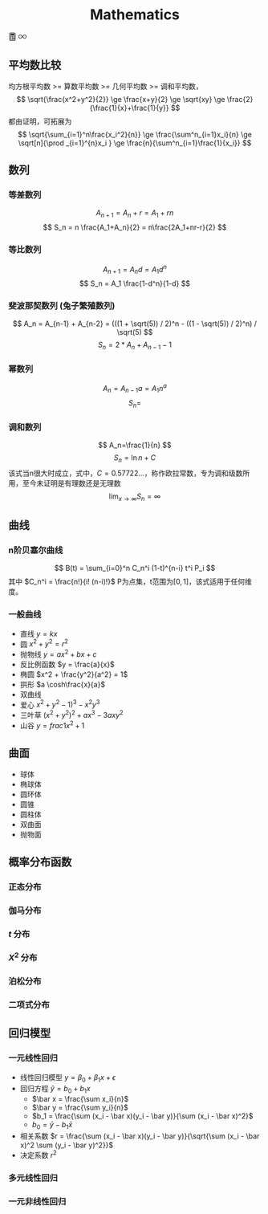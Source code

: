 <h1 style='text-align: center;'>Mathematics</h1>

<svg xmlns="http://www.w3.org/2000/svg" width="16" height="16" fill="currentColor" viewBox="0 0 16 16"><path d="M12 1a1 1 0 0 1 1 1v12a1 1 0 0 1-1 1H4a1 1 0 0 1-1-1V2a1 1 0 0 1 1-1h8zM4 0a2 2 0 0 0-2 2v12a2 2 0 0 0 2 2h8a2 2 0 0 0 2-2V2a2 2 0 0 0-2-2H4z"/><path d="M4 2.5a.5.5 0 0 1 .5-.5h7a.5.5 0 0 1 .5.5v2a.5.5 0 0 1-.5.5h-7a.5.5 0 0 1-.5-.5v-2zm0 4a.5.5 0 0 1 .5-.5h1a.5.5 0 0 1 .5.5v1a.5.5 0 0 1-.5.5h-1a.5.5 0 0 1-.5-.5v-1zm0 3a.5.5 0 0 1 .5-.5h1a.5.5 0 0 1 .5.5v1a.5.5 0 0 1-.5.5h-1a.5.5 0 0 1-.5-.5v-1zm0 3a.5.5 0 0 1 .5-.5h1a.5.5 0 0 1 .5.5v1a.5.5 0 0 1-.5.5h-1a.5.5 0 0 1-.5-.5v-1zm3-6a.5.5 0 0 1 .5-.5h1a.5.5 0 0 1 .5.5v1a.5.5 0 0 1-.5.5h-1a.5.5 0 0 1-.5-.5v-1zm0 3a.5.5 0 0 1 .5-.5h1a.5.5 0 0 1 .5.5v1a.5.5 0 0 1-.5.5h-1a.5.5 0 0 1-.5-.5v-1zm0 3a.5.5 0 0 1 .5-.5h1a.5.5 0 0 1 .5.5v1a.5.5 0 0 1-.5.5h-1a.5.5 0 0 1-.5-.5v-1zm3-6a.5.5 0 0 1 .5-.5h1a.5.5 0 0 1 .5.5v1a.5.5 0 0 1-.5.5h-1a.5.5 0 0 1-.5-.5v-1zm0 3a.5.5 0 0 1 .5-.5h1a.5.5 0 0 1 .5.5v4a.5.5 0 0 1-.5.5h-1a.5.5 0 0 1-.5-.5v-4z"/></svg>
<svg xmlns="http://www.w3.org/2000/svg" width="16" height="16" fill="currentColor" viewBox="0 0 16 16"><path d="M5.68 5.792 7.345 7.75 5.681 9.708a2.75 2.75 0 1 1 0-3.916ZM8 6.978 6.416 5.113l-.014-.015a3.75 3.75 0 1 0 0 5.304l.014-.015L8 8.522l1.584 1.865.014.015a3.75 3.75 0 1 0 0-5.304l-.014.015L8 6.978Zm.656.772 1.663-1.958a2.75 2.75 0 1 1 0 3.916L8.656 7.75Z"/></svg>

## 平均数比较

均方根平均数 >= 算数平均数 >= 几何平均数 >= 调和平均数，
$$
\sqrt{\frac{x^2+y^2}{2}} \ge \frac{x+y}{2} \ge \sqrt{xy} \ge \frac{2}{\frac{1}{x}+\frac{1}{y}}
$$
都由证明，可拓展为
$$
\sqrt{\sum_{i=1}^n\frac{x_i^2}{n}} \ge \frac{\sum^n_{i=1}x_i}{n} \ge \sqrt[n]{\prod _{i=1}^{n}x_i } \ge \frac{n}{\sum^n_{i=1}\frac{1}{x_i}}
$$

## 数列

### 等差数列

$$
A_{n+1} = A_n + r = A_1 + rn
$$
$$
S_n = n \frac{A_1+A_n}{2} = n\frac{2A_1+nr-r}{2}
$$

### 等比数列

$$
A_{n+1} = A_n d = A_1 d^n
$$
$$
S_n = A_1 \frac{1-d^n}{1-d}
$$

### 斐波那契数列 (兔子繁殖数列)

$$
A_n = A_{n-1} + A_{n-2} = (((1 + \sqrt(5)) / 2)^n - ((1 - \sqrt(5)) / 2)^n) / \sqrt(5)
$$
$$
S_n = 2 * A_n + A_{n-1} - 1
$$

### 幂数列

$$
A_n = A_{n-1} a = A_1 n^a
$$
$$
S_n = 
$$

### 调和数列

$$
A_n=\frac{1}{n}
$$
$$
S_n=\ln n+C
$$
该式当n很大时成立，式中，$C=0.57722...$，称作欧拉常数，专为调和级数所用，至今未证明是有理数还是无理数
$$
\lim_{x \to \infty} S_n = \infty
$$

## 曲线

### n阶贝塞尔曲线

$$
B(t) = \sum_{i=0}^n C_n^i (1-t)^{n-i} t^i P_i
$$
其中
$C_n^i = \frac{n!}{i! (n-i)!}$
P为点集，t范围为$[0,1]$，该式适用于任何维度。

### 一般曲线

- 直线 $y = kx$
- 圆 $x^2 + y^2 = r^2$
- 抛物线 $y = ax^2 + bx + c$
- 反比例函数 $y = \frac{a}{x}$
- 椭圆 $x^2 + \frac{y^2}{a^2} = 1$
- 拱形 $a \cosh\frac{x}{a}$
- 双曲线
- 爱心 $x^2 + y^2 - 1)^3 - x^2 y^3$
- 三叶草 $(x^2 + y^2)^2 + ax^3 - 3axy^2$
- 山谷 $y = frac{1}{x^2 + 1}$

## 曲面

- 球体
- 椭球体
- 圆环体 
- 圆锥
- 圆柱体
- 双曲面
- 抛物面

## 概率分布函数

### 正态分布

### 伽马分布

### $t$ 分布

### $X^2$ 分布

### 泊松分布

### 二项式分布

## 回归模型

### 一元线性回归

- 线性回归模型 $y = \beta_0 + \beta_1 x + \epsilon$
- 回归方程 $\hat y = b_0 + b_1 x$
  - $\bar x = \frac{\sum x_i}{n}$
  - $\bar y = \frac{\sum y_i}{n}$
  - $b_1 = \frac{\sum (x_i - \bar x)(y_i - \bar y)}{\sum (x_i - \bar x)^2}$
  - $b_0 = \bar y - b_1 \bar x$
- 相关系数 $r = \frac{\sum (x_i - \bar x)(y_i - \bar y)}{\sqrt{\sum (x_i - \bar x)^2 \sum (y_i - \bar y)^2}}$
- 决定系数 $r^2$

### 多元线性回归

### 一元非线性回归
